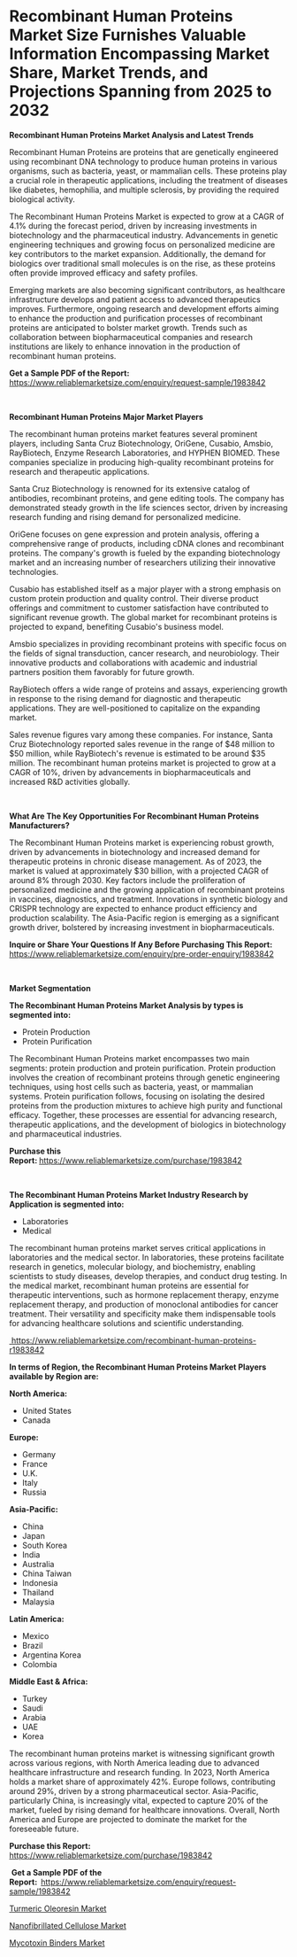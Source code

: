 <p><h1>Recombinant Human Proteins Market Size Furnishes Valuable Information Encompassing Market Share, Market Trends, and Projections Spanning from 2025 to 2032</h1></p><p><strong>Recombinant Human Proteins Market Analysis and Latest Trends</strong></p>
<p><p>Recombinant Human Proteins are proteins that are genetically engineered using recombinant DNA technology to produce human proteins in various organisms, such as bacteria, yeast, or mammalian cells. These proteins play a crucial role in therapeutic applications, including the treatment of diseases like diabetes, hemophilia, and multiple sclerosis, by providing the required biological activity.</p><p>The Recombinant Human Proteins Market is expected to grow at a CAGR of 4.1% during the forecast period, driven by increasing investments in biotechnology and the pharmaceutical industry. Advancements in genetic engineering techniques and growing focus on personalized medicine are key contributors to the market expansion. Additionally, the demand for biologics over traditional small molecules is on the rise, as these proteins often provide improved efficacy and safety profiles.</p><p>Emerging markets are also becoming significant contributors, as healthcare infrastructure develops and patient access to advanced therapeutics improves. Furthermore, ongoing research and development efforts aiming to enhance the production and purification processes of recombinant proteins are anticipated to bolster market growth. Trends such as collaboration between biopharmaceutical companies and research institutions are likely to enhance innovation in the production of recombinant human proteins.</p></p>
<p><strong>Get a Sample PDF of the Report:&nbsp;</strong> <a href="https://www.reliablemarketsize.com/enquiry/request-sample/1983842?utm_campaign=2113&utm_medium=2&utm_source=Github&utm_content=ia&utm_term=01042025&utm_id=recombinant-human-proteins">https://www.reliablemarketsize.com/enquiry/request-sample/1983842</a></p>
<p>&nbsp;</p>
<p><strong>Recombinant Human Proteins Major Market Players</strong></p>
<p><p>The recombinant human proteins market features several prominent players, including Santa Cruz Biotechnology, OriGene, Cusabio, Amsbio, RayBiotech, Enzyme Research Laboratories, and HYPHEN BIOMED. These companies specialize in producing high-quality recombinant proteins for research and therapeutic applications.</p><p>Santa Cruz Biotechnology is renowned for its extensive catalog of antibodies, recombinant proteins, and gene editing tools. The company has demonstrated steady growth in the life sciences sector, driven by increasing research funding and rising demand for personalized medicine.</p><p>OriGene focuses on gene expression and protein analysis, offering a comprehensive range of products, including cDNA clones and recombinant proteins. The company's growth is fueled by the expanding biotechnology market and an increasing number of researchers utilizing their innovative technologies.</p><p>Cusabio has established itself as a major player with a strong emphasis on custom protein production and quality control. Their diverse product offerings and commitment to customer satisfaction have contributed to significant revenue growth. The global market for recombinant proteins is projected to expand, benefiting Cusabio's business model.</p><p>Amsbio specializes in providing recombinant proteins with specific focus on the fields of signal transduction, cancer research, and neurobiology. Their innovative products and collaborations with academic and industrial partners position them favorably for future growth.</p><p>RayBiotech offers a wide range of proteins and assays, experiencing growth in response to the rising demand for diagnostic and therapeutic applications. They are well-positioned to capitalize on the expanding market.</p><p>Sales revenue figures vary among these companies. For instance, Santa Cruz Biotechnology reported sales revenue in the range of $48 million to $50 million, while RayBiotech's revenue is estimated to be around $35 million. The recombinant human proteins market is projected to grow at a CAGR of 10%, driven by advancements in biopharmaceuticals and increased R&D activities globally.</p></p>
<p>&nbsp;</p>
<p><strong>What Are The Key Opportunities For Recombinant Human Proteins Manufacturers?</strong></p>
<p><p>The Recombinant Human Proteins market is experiencing robust growth, driven by advancements in biotechnology and increased demand for therapeutic proteins in chronic disease management. As of 2023, the market is valued at approximately $30 billion, with a projected CAGR of around 8% through 2030. Key factors include the proliferation of personalized medicine and the growing application of recombinant proteins in vaccines, diagnostics, and treatment. Innovations in synthetic biology and CRISPR technology are expected to enhance product efficiency and production scalability. The Asia-Pacific region is emerging as a significant growth driver, bolstered by increasing investment in biopharmaceuticals.</p></p>
<p><strong>Inquire or Share Your Questions If Any Before Purchasing This Report:</strong> <a href="https://www.reliablemarketsize.com/enquiry/pre-order-enquiry/1983842?utm_campaign=2113&utm_medium=2&utm_source=Github&utm_content=ia&utm_term=01042025&utm_id=recombinant-human-proteins">https://www.reliablemarketsize.com/enquiry/pre-order-enquiry/1983842</a></p>
<p>&nbsp;</p>
<p><strong>Market Segmentation</strong></p>
<p><strong>The Recombinant Human Proteins Market Analysis by types is segmented into:</strong></p>
<p><ul><li>Protein Production</li><li>Protein Purification</li></ul></p>
<p><p>The Recombinant Human Proteins market encompasses two main segments: protein production and protein purification. Protein production involves the creation of recombinant proteins through genetic engineering techniques, using host cells such as bacteria, yeast, or mammalian systems. Protein purification follows, focusing on isolating the desired proteins from the production mixtures to achieve high purity and functional efficacy. Together, these processes are essential for advancing research, therapeutic applications, and the development of biologics in biotechnology and pharmaceutical industries.</p></p>
<p><strong>Purchase this Report:&nbsp;</strong><a href="https://www.reliablemarketsize.com/purchase/1983842?utm_campaign=2113&utm_medium=2&utm_source=Github&utm_content=ia&utm_term=01042025&utm_id=recombinant-human-proteins">https://www.reliablemarketsize.com/purchase/1983842</a></p>
<p>&nbsp;</p>
<p><strong>The Recombinant Human Proteins Market Industry Research by Application is segmented into:</strong></p>
<p><ul><li>Laboratories</li><li>Medical</li></ul></p>
<p><p>The recombinant human proteins market serves critical applications in laboratories and the medical sector. In laboratories, these proteins facilitate research in genetics, molecular biology, and biochemistry, enabling scientists to study diseases, develop therapies, and conduct drug testing. In the medical market, recombinant human proteins are essential for therapeutic interventions, such as hormone replacement therapy, enzyme replacement therapy, and production of monoclonal antibodies for cancer treatment. Their versatility and specificity make them indispensable tools for advancing healthcare solutions and scientific understanding.</p></p>
<p><a href="https://www.reliablemarketsize.com/recombinant-human-proteins-r1983842?utm_campaign=2113&utm_medium=2&utm_source=Github&utm_content=ia&utm_term=01042025&utm_id=recombinant-human-proteins">&nbsp;https://www.reliablemarketsize.com/recombinant-human-proteins-r1983842</a></p>
<p><strong>In terms of Region, the Recombinant Human Proteins Market Players available by Region are:</strong></p>
<p>
    <p> <strong> North America: </strong>
        <ul>
            <li>United States</li>
            <li>Canada</li>
        </ul>
        </p> 
    <p> <strong> Europe: </strong>
        <ul>
            <li>Germany</li>
            <li>France</li>
            <li>U.K.</li>
            <li>Italy</li>
            <li>Russia</li>
        </ul>
        </p> 
    <p> <strong> Asia-Pacific: </strong>
        <ul>
            <li>China</li>
            <li>Japan</li>
            <li>South Korea</li>
            <li>India</li>
            <li>Australia</li>
            <li>China Taiwan</li>
            <li>Indonesia</li>
            <li>Thailand</li>
            <li>Malaysia</li>
        </ul>
        </p> 
    <p> <strong> Latin America: </strong>
        <ul>
            <li>Mexico</li>
            <li>Brazil</li>
            <li>Argentina Korea</li>
            <li>Colombia</li>
        </ul>
        </p> 
    <p> <strong> Middle East & Africa: </strong>
        <ul>
            <li>Turkey</li>
            <li>Saudi</li>
            <li>Arabia</li>
            <li>UAE</li>
            <li>Korea</li>
        </ul>
    </p>
    </p>
<p><p>The recombinant human proteins market is witnessing significant growth across various regions, with North America leading due to advanced healthcare infrastructure and research funding. In 2023, North America holds a market share of approximately 42%. Europe follows, contributing around 29%, driven by a strong pharmaceutical sector. Asia-Pacific, particularly China, is increasingly vital, expected to capture 20% of the market, fueled by rising demand for healthcare innovations. Overall, North America and Europe are projected to dominate the market for the foreseeable future.</p></p>
<p><strong>Purchase this Report: </strong><a href="https://www.reliablemarketsize.com/purchase/1983842?utm_campaign=2113&utm_medium=2&utm_source=Github&utm_content=ia&utm_term=01042025&utm_id=recombinant-human-proteins">https://www.reliablemarketsize.com/purchase/1983842</a></p>
<p>&nbsp;<strong>Get a Sample PDF of the Report:&nbsp;&nbsp;</strong><a href="https://www.reliablemarketsize.com/enquiry/request-sample/1983842?utm_campaign=2113&utm_medium=2&utm_source=Github&utm_content=ia&utm_term=01042025&utm_id=recombinant-human-proteins">https://www.reliablemarketsize.com/enquiry/request-sample/1983842</a></p>
<p><strong></strong></p>
<p><p><a href="https://github.com/dringals/Market-Research-Report-List-6/blob/main/turmeric-oleoresin-market.md?utm_campaign=2113&utm_medium=2&utm_source=Github&utm_content=ia&utm_term=01042025&utm_id=recombinant-human-proteins">Turmeric Oleoresin Market</a></p><p><a href="https://github.com/mharielmesa/Market-Research-Report-List-5/blob/main/nanofibrillated-cellulose-market.md?utm_campaign=2113&utm_medium=2&utm_source=Github&utm_content=ia&utm_term=01042025&utm_id=recombinant-human-proteins">Nanofibrillated Cellulose Market</a></p><p><a href="https://github.com/krookplier6h/Market-Research-Report-List-1/blob/main/mycotoxin-binders-market.md?utm_campaign=2113&utm_medium=2&utm_source=Github&utm_content=ia&utm_term=01042025&utm_id=recombinant-human-proteins">Mycotoxin Binders Market</a></p></p>